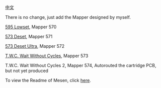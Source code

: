 [中文](https://github.com/TheWithCommands/Mesen-With-The-With-Commands-Mappers/blob/master/README_CN.md)

There is no change, just add the Mapper designed by myself.

[595 Lowset](https://oshwhub.com/the-with-commands/595-lowset), Mapper 570

[573 Deset](https://oshwhub.com/the-with-commands/512-h-v-cart), Mapper 571

[573 Deset Ultra](https://oshwhub.com/the-with-commands/573-deset), Mapper 572

[T.W.C. Wait Without Cycles](https://oshwhub.com/the-with-commands/wait-without-cycles), Mapper 573

T.W.C. Wait Without Cycles 2, Mapper 574, Autorouted the cartridge PCB, but not yet produced

To view the Readme of Mesen, click [here](https://github.com/SourMesen/Mesen/blob/master/README.md).
